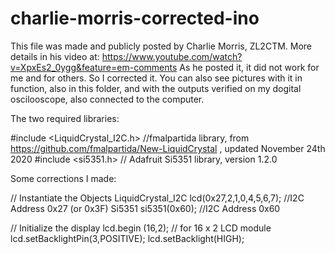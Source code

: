 # charlie-morris-corrected-ino

This file was made and publicly posted by Charlie Morris, ZL2CTM. More details in his video at:
https://www.youtube.com/watch?v=XpxEs2_0ygg&feature=em-comments As he posted it, it did not work for me and for others. So I corrected it. You can also see pictures with it in function, also in this folder, and with the outputs verified on my dogital oscilooscope, also connected to the computer.

The two required libraries:

#include <LiquidCrystal_I2C.h> //fmalpartida library, from https://github.com/fmalpartida/New-LiquidCrystal , updated November 24th 2020
#include <si5351.h> // Adafruit Si5351 library, version 1.2.0

Some corrections I made:

// Instantiate the Objects
LiquidCrystal_I2C  lcd(0x27,2,1,0,4,5,6,7);    //I2C Address 0x27 (or 0x3F)
Si5351 si5351(0x60); //I2C Address 0x60

 // Initialize the display
 lcd.begin (16,2); // for 16 x 2 LCD module
 lcd.setBacklightPin(3,POSITIVE);
 lcd.setBacklight(HIGH);

